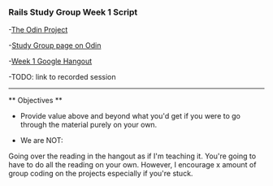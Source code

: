### Rails Study Group Week 1 Script

-[The Odin Project](theodinproject.com)

-[Study Group page on Odin](http://www.theodinproject.com/studygroup)

-[Week 1 Google Hangout](https://plus.google.com/u/0/events/cot10jfo8isvp486c9vkut2t33s?authkey=CNvcqOHw37W61AE)

-TODO: link to recorded session

---

** Objectives **

+ Provide value above and beyond what you'd get if you were to go through the material purely on your own.  

+ We are NOT:

 Going over the reading in the hangout as if I'm teaching it.  You're going to have to do all the reading on your own.  However, I encourage x amount of group coding on the projects especially if you're stuck.
